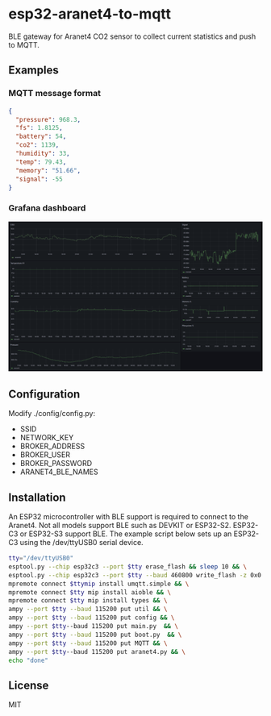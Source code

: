 # esp32-aranet4-to-mqtt

BLE gateway for Aranet4 CO2 sensor to collect current statistics and push to MQTT.

## Examples

### MQTT message format

```json
{
  "pressure": 968.3,
  "fs": 1.8125,
  "battery": 54,
  "co2": 1139,
  "humidity": 33,
  "temp": 79.43,
  "memory": "51.66",
  "signal": -55
}
```

### Grafana dashboard

![example-grafana-dashboard](/grafana-dashboard-for-aranet4.png)

## Configuration

Modify ./config/config.py:
- SSID
- NETWORK_KEY
- BROKER_ADDRESS
- BROKER_USER
- BROKER_PASSWORD
- ARANET4_BLE_NAMES

## Installation

An ESP32 microcontroller with BLE support is required to connect to the Aranet4.  Not all models support BLE such as DEVKIT or ESP32-S2.  ESP32-C3 or ESP32-S3 support BLE.  The example script below sets up an ESP32-C3 using the /dev/ttyUSB0 serial device.

```bash
tty="/dev/ttyUSB0"
esptool.py --chip esp32c3 --port $tty erase_flash && sleep 10 && \
esptool.py --chip esp32c3 --port $tty --baud 460800 write_flash -z 0x0 ~/Downloads/ESP32_GENERIC_C3-20240222-v1.22.2.bin && sleep 10 && \
mpremote connect $ttymip install umqtt.simple && \
mpremote connect $tty mip install aioble && \
mpremote connect $tty mip install types && \
ampy --port $tty --baud 115200 put util && \
ampy --port $tty --baud 115200 put config && \
ampy --port $tty--baud 115200 put main.py  && \
ampy --port $tty --baud 115200 put boot.py  && \
ampy --port $tty --baud 115200 put MQTT && \
ampy --port $tty--baud 115200 put aranet4.py && \
echo "done"
```

## License

MIT
